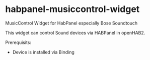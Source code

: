 # habpanel-musiccontrol-widget
MusicControl Widget for HabPanel especially Bose Soundtouch

This widget can control Sound devices via HABPanel in openHAB2. 

Prerequisits:

- Device is installed via Binding
